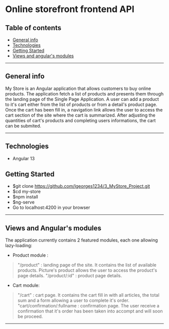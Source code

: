 # Online storefront frontend API

## Table of contents

* [General info](#general-info)
* [Technologies](#technologies)
* [Getting Started](#getting-started)
* [Views and angular's modules](#views-and-angulars-modules)

---

## General info


My Store is an Angular application that allows customers to buy online products. 
The application fetch a list of products and presents them through the landing page of the Single Page Application. 
A user can add a product to it's cart either from the list of products or from a detail's product page. Once the cart has been fill in, a navigation link allows the user to access the cart section of the site where the cart is summarized. After adjusting the quantities of cart's products and completing users informations, the cart can be submited. 

---

## Technologies

* Angular 13

## Getting Started

* $git clone https://github.com/lgeorges1234/3_MyStore_Project.git
* $cd my-store
* $npm install
* $ng-serve
* Go to localhost:4200 in your browser
 
---

## Views and Angular's modules

The application currently contains 2 featured modules, each one allowing lazy-loading:
* Product module :
> "/product"                      : landing page of the site. It contains the list of available products. Picture's product allows the user to access the product's page details.
> "/product/:id"                  : product page details.

* Cart module:
> "/cart"                         : cart page. It contains the cart fill in with all articles, the total sum and a form allowing a user to complete it's order.
> "cart/confirmation/:fullname    : confirmation page. The user receive a confirmation that it's order has been taken into accompt and will soon be proceed.

---






